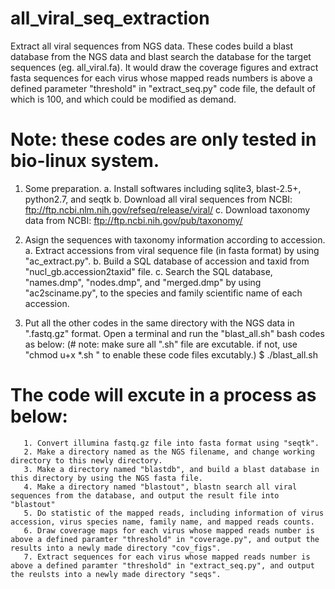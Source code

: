 # all_viral_seq_extraction
Extract all viral sequences from NGS data.
These codes build a blast database from the NGS data and blast search the database for the target sequences (eg. all_viral.fa). It would draw the coverage figures and extract fasta sequences for each virus whose mapped reads numbers is above a defined parameter "threshold" in "extract_seq.py" code file, the default of which is 100, and which could be modified as demand.

# Note: these codes are only tested in bio-linux system.
1. Some preparation.
    a. Install softwares including sqlite3, blast-2.5+, python2.7, and seqtk
    b. Download all viral sequences from NCBI:
       ftp://ftp.ncbi.nlm.nih.gov/refseq/release/viral/
    c. Download taxonomy data from NCBI:
       ftp://ftp.ncbi.nih.gov/pub/taxonomy/

2. Asign the sequences with taxonomy information according to accession.
    a. Extract accessions from viral sequence file (in fasta format) by using "ac_extract.py".
    b. Build a SQL database of accession and taxid from "nucl_gb.accession2taxid" file.
    c. Search the SQL database, "names.dmp", "nodes.dmp", and "merged.dmp" by using "ac2sciname.py", to the species and family  scientific name of each accession.
    
3. Put all the other codes in the same directory with the NGS data in ".fastq.gz" format. Open a terminal and run the "blast_all.sh" bash codes as below: (# note: make sure all ".sh" file are excutable. if not, use "chmod u+x *.sh " to enable these code files excutably.)
    $ ./blast_all.sh


# The code will excute in a process as below:
       1. Convert illumina fastq.gz file into fasta format using "seqtk".
       2. Make a directory named as the NGS filename, and change working directory to this newly directory.
       3. Make a directory named "blastdb", and build a blast database in this directory by using the NGS fasta file.
       4. Make a directory named "blastout", blastn search all viral sequences from the database, and output the result file into "blastout"
       5. Do statistic of the mapped reads, including information of virus accession, virus species name, family name, and mapped reads counts.
       6. Draw coverage maps for each virus whose mapped reads number is above a defined paramter "threshold" in "coverage.py", and output the results into a newly made directory "cov_figs".
       7. Extract sequences for each virus whose mapped reads number is above a defined paramter "threshold" in "extract_seq.py", and output the reulsts into a newly made directory "seqs".


